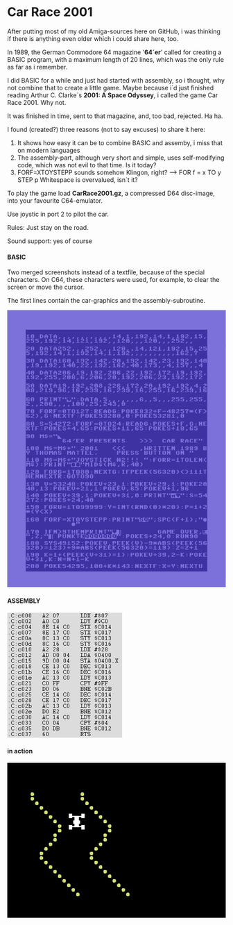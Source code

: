 # Car Race 2001

After putting most of my old Amiga-sources here on GitHub, i was thinking if there is anything even older which i could share here, too.

In 1989, the German Commodore 64 magazine '**64´er**' called for creating a BASIC program, with a maximum length of 20 lines, which was the only rule as far as i remember.

I did BASIC for a while and just had started with assembly, so i thought, why not combine that to create a little game. Maybe because i´d just finished reading Arthur C. Clarke´s **2001: A Space Odyssey**, i called the game Car Race 2001. Why not.

It was finished in time, sent to that magazine, and, too bad, rejected. Ha ha.

I found (created?) three reasons (not to say excuses) to share it here:

1. It shows how easy it can be to combine BASIC and assemby, i miss that on modern languages
2. The assembly-part, although very short and simple, uses self-modifying code, which was not evil to that time. Is it today?
3. FORF=XTOYSTEPP sounds somehow Klingon, right?     -->  FOR f = x TO y STEP p
   Whitespace is overvalued, isn´t it?



To play the game load **CarRace2001.gz**, a compressed D64 disc-image, into your favourite C64-emulator.

Use joystic in port 2 to pilot the car.

Rules: Just stay on the road.

Sound support: yes of course




#### BASIC

Two merged screenshots instead of a textfile, because of the special characters. On C64, these characters were used, for example, to clear the screen or move the cursor.

The first lines contain the car-graphics and the assembly-subroutine.

![](https://github.com/Moon70/CarRace2001/raw/master/basic.png)

#### ASSEMBLY

![](https://github.com/Moon70/CarRace2001/raw/master/assembly.png)

#### in action

![](https://github.com/Moon70/CarRace2001/raw/master/game.png)